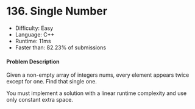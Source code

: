 # 136. Single Number
- Difficulty: Easy
- Language: C++
- Runtime: 11ms
- Faster than: 82.23% of submissions

#### Problem Description
Given a non-empty array of integers nums, every element appears twice except for one. Find that single one.

You must implement a solution with a linear runtime complexity and use only constant extra space.